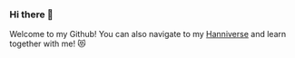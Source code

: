 ### Hi there 👋

Welcome to my Github! You can also navigate to my [Hanniverse](https://hannahfromaland.github.io/) and learn together with me! 😻

<!--
**HannahFromAland/HannahFromAland** is a ✨ _special_ ✨ repository because its `README.md` (this file) appears on your GitHub profile.

Here are some ideas to get you started:

- 🔭 I’m currently working on ...
- 🌱 I’m currently learning ...
- 👯 I’m looking to collaborate on ...
- 🤔 I’m looking for help with ...
- 💬 Ask me about ...
- 📫 How to reach me: ...
- 😄 Pronouns: ...
- ⚡ Fun fact: ...
-->
